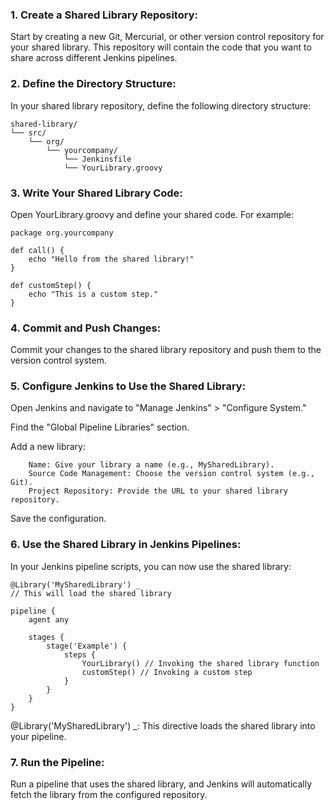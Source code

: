 ### 1. Create a Shared Library Repository:

Start by creating a new Git, Mercurial, or other version control repository for your shared library. This repository will contain the code that you want to share across different Jenkins pipelines.

### 2. Define the Directory Structure:

In your shared library repository, define the following directory structure:
```
shared-library/
└── src/
    └── org/
        └── yourcompany/
            └── Jenkinsfile
            └── YourLibrary.groovy
```

### 3. Write Your Shared Library Code:

Open YourLibrary.groovy and define your shared code. For example:
```
package org.yourcompany

def call() {
    echo "Hello from the shared library!"
}

def customStep() {
    echo "This is a custom step."
}
```

### 4. Commit and Push Changes:

Commit your changes to the shared library repository and push them to the version control system.

### 5. Configure Jenkins to Use the Shared Library:

Open Jenkins and navigate to "Manage Jenkins" > "Configure System."

Find the "Global Pipeline Libraries" section.

Add a new library:
```
    Name: Give your library a name (e.g., MySharedLibrary).
    Source Code Management: Choose the version control system (e.g., Git).
    Project Repository: Provide the URL to your shared library repository.
```
Save the configuration.

### 6. Use the Shared Library in Jenkins Pipelines:

In your Jenkins pipeline scripts, you can now use the shared library:
```
@Library('MySharedLibrary') _
// This will load the shared library

pipeline {
    agent any

    stages {
        stage('Example') {
            steps {
                YourLibrary() // Invoking the shared library function
                customStep() // Invoking a custom step
            }
        }
    }
}
```

@Library('MySharedLibrary') _: This directive loads the shared library into your pipeline.

### 7. Run the Pipeline:

Run a pipeline that uses the shared library, and Jenkins will automatically fetch the library from the configured repository.
